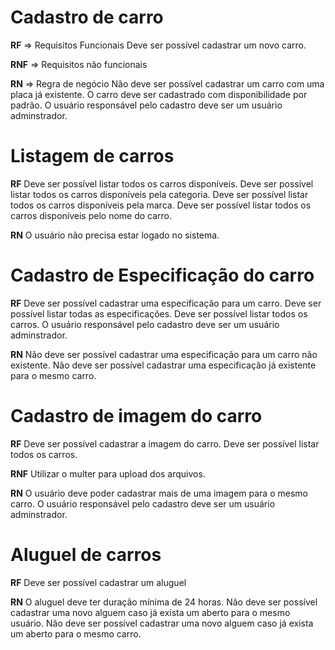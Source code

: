 # Cadastro de carro

**RF** => Requisitos Funcionais
Deve ser possível cadastrar um novo carro.

**RNF** => Requisitos não funcionais

**RN** => Regra de negócio
Não deve ser possível cadastrar um carro com uma placa já existente.
O carro deve ser cadastrado com disponibilidade por padrão.
O usuário responsável pelo cadastro deve ser um usuário adminstrador.

# Listagem de carros

**RF**
Deve ser possível listar todos os carros disponíveis.
Deve ser possível listar todos os carros disponíveis pela categoria.
Deve ser possível listar todos os carros disponíveis pela marca.
Deve ser possível listar todos os carros disponíveis pelo nome do carro.

**RN**
O usuário não precisa estar logado no sistema.

# Cadastro de Especificação do carro

**RF**
Deve ser possível cadastrar uma especificação para um carro.
Deve ser possível listar todas as especificações.
Deve ser possível listar todos os carros.
O usuário responsável pelo cadastro deve ser um usuário adminstrador.

**RN**
Não deve ser possível cadastrar uma especificação para um carro não existente.
Não deve ser possível cadastrar uma especificação já existente para o mesmo carro.

# Cadastro de imagem do carro

**RF**
Deve ser possível cadastrar a imagem do carro.
Deve ser possível listar todos os carros.

**RNF**
Utilizar o multer para upload dos arquivos.

**RN**
O usuário deve poder cadastrar mais de uma imagem para o mesmo carro.
O usuário responsável pelo cadastro deve ser um usuário adminstrador.

# Aluguel de carros

**RF**
Deve ser possível cadastrar um aluguel

**RN**
O aluguel deve ter duração mínima de 24 horas.
Não deve ser possível cadastrar uma novo alguem caso já exista um aberto para o mesmo usuário.
Não deve ser possível cadastrar uma novo alguem caso já exista um aberto para o mesmo carro.
